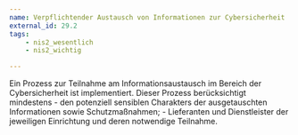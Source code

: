 ```yaml
---
name: Verpflichtender Austausch von Informationen zur Cybersicherheit
external_id: 29.2
tags:
    - nis2_wesentlich
    - nis2_wichtig

---
```


Ein Prozess zur Teilnahme am Informationsaustausch im Bereich der Cybersicherheit ist implementiert. Dieser Prozess berücksichtigt mindestens
    - den potenziell sensiblen Charakters der ausgetauschten Informationen sowie Schutzmaßnahmen;
    - Lieferanten und Dienstleister der jeweiligen Einrichtung und deren notwendige Teilnahme.
